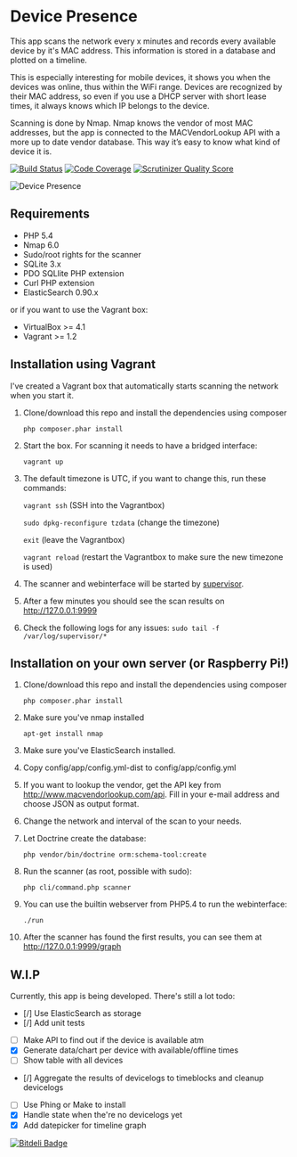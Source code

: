Device Presence
===============
This app scans the network every x minutes and records every available device by it's MAC address.
This information is stored in a database and plotted on a timeline.

This is especially interesting for mobile devices, it shows you when the devices was online, thus within the WiFi range.
Devices are recognized by their MAC address, so even if you use a DHCP server with short lease times, it always knows which IP belongs to the device.

Scanning is done by Nmap. Nmap knows the vendor of most MAC addresses, but the app is connected to the MACVendorLookup API with a more up to date vendor database.
This way it’s easy to know what kind of device it is.

[![Build Status](https://travis-ci.org/TrafeX/DevicePresence.png?branch=master)](https://travis-ci.org/TrafeX/DevicePresence)
[![Code Coverage](https://scrutinizer-ci.com/g/TrafeX/DevicePresence/badges/coverage.png?s=f7b20390ea47d3c3af3c42f0d72a668ea14fbed8)](https://scrutinizer-ci.com/g/TrafeX/DevicePresence/)
[![Scrutinizer Quality Score](https://scrutinizer-ci.com/g/TrafeX/DevicePresence/badges/quality-score.png?s=67482909a4c50187a3e61b9d8fd9b1872a300105)](https://scrutinizer-ci.com/g/TrafeX/DevicePresence/)

![Device Presence](http://www.trafex.nl/wp-content/uploads/2013/08/devicepresence.png "Device Presence screenshot")

Requirements
------------

- PHP 5.4
- Nmap 6.0
- Sudo/root rights for the scanner
- SQLite 3.x
- PDO SQLlite PHP extension
- Curl PHP extension
- ElasticSearch 0.90.x

or if you want to use the Vagrant box:

- VirtualBox >= 4.1
- Vagrant >= 1.2

Installation using Vagrant
-------------------------
I've created a Vagrant box that automatically starts scanning the network when you start it.

1. Clone/download this repo and install the dependencies using composer

    ```php composer.phar install```

2. Start the box. For scanning it needs to have a bridged interface:

    ```vagrant up```

3. The default timezone is UTC, if you want to change this, run these commands:

    ```vagrant ssh``` (SSH into the Vagrantbox)

    ```sudo dpkg-reconfigure tzdata``` (change the timezone)

    ```exit``` (leave the Vagrantbox)

    ```vagrant reload``` (restart the Vagrantbox to make sure the new timezone is used)


4. The scanner and webinterface will be started by [supervisor](http://supervisord.org/).
5. After a few minutes you should see the scan results on http://127.0.0.1:9999

6. Check the following logs for any issues:
    ```sudo tail -f /var/log/supervisor/*```


Installation on your own server (or Raspberry Pi!)
--------------------------------------------------

1. Clone/download this repo and install the dependencies using composer

    ```php composer.phar install```

2. Make sure you've nmap installed

    ```apt-get install nmap```

3. Make sure you've ElasticSearch installed.
4. Copy config/app/config.yml-dist to config/app/config.yml
5. If you want to lookup the vendor, get the API key from http://www.macvendorlookup.com/api. Fill in your e-mail address and choose JSON as output format.
6. Change the network and interval of the scan to your needs.
7. Let Doctrine create the database:

    ```php vendor/bin/doctrine orm:schema-tool:create```

8. Run the scanner (as root, possible with sudo):

    ```php cli/command.php scanner```

9. You can use the builtin webserver from PHP5.4 to run the webinterface:

    ``` ./run ```

10. After the scanner has found the first results, you can see them at
http://127.0.0.1:9999/graph


W.I.P
-----

Currently, this app is being developed.
There's still a lot todo:


- [/] Use ElasticSearch as storage
- [/] Add unit tests
- [ ] Make API to find out if the device is available atm
- [x] Generate data/chart per device with available/offline times
- [ ] Show table with all devices
- [/] Aggregate the results of devicelogs to timeblocks and cleanup devicelogs
- [ ] Use Phing or Make to install
- [x] Handle state when the're no devicelogs yet
- [x] Add datepicker for timeline graph

[![Bitdeli Badge](https://d2weczhvl823v0.cloudfront.net/TrafeX/devicepresence/trend.png)](https://bitdeli.com/free "Bitdeli Badge")
